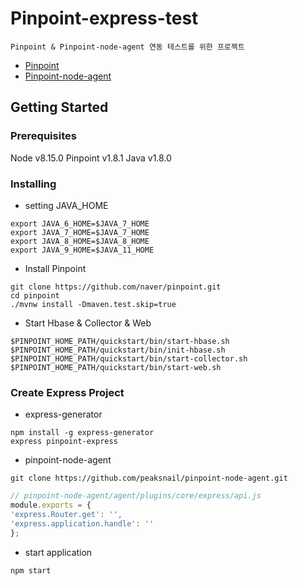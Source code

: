 # Pinpoint-express-test
```
Pinpoint & Pinpoint-node-agent 연동 테스트를 위한 프로젝트
```

* [Pinpoint](https://github.com/naver/pinpoint)
* [Pinpoint-node-agent](https://github.com/peaksnail/pinpoint-node-agent)

## Getting Started

### Prerequisites 
Node v8.15.0 
Pinpoint v1.8.1
Java v1.8.0

### Installing
* setting JAVA_HOME
```
export JAVA_6_HOME=$JAVA_7_HOME
export JAVA_7_HOME=$JAVA_7_HOME
export JAVA_8_HOME=$JAVA_8_HOME
export JAVA_9_HOME=$JAVA_11_HOME
```

* Install Pinpoint
```
git clone https://github.com/naver/pinpoint.git
cd pinpoint
./mvnw install -Dmaven.test.skip=true
```
* Start Hbase & Collector & Web
```
$PINPOINT_HOME_PATH/quickstart/bin/start-hbase.sh
$PINPOINT_HOME_PATH/quickstart/bin/init-hbase.sh
$PINPOINT_HOME_PATH/quickstart/bin/start-collector.sh
$PINPOINT_HOME_PATH/quickstart/bin/start-web.sh
```

### Create Express Project
* express-generator
```
npm install -g express-generator
express pinpoint-express
```
* pinpoint-node-agent
```
git clone https://github.com/peaksnail/pinpoint-node-agent.git
```
```javascript
// pinpoint-node-agent/agent/plugins/core/express/api.js
module.exports = {
'express.Router.get': '',
'express.application.handle': ''
};
```
* start application
```
npm start
```